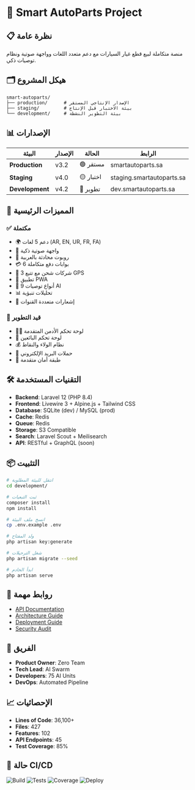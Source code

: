 # 🚗 Smart AutoParts Project

## 📋 نظرة عامة
منصة متكاملة لبيع قطع غيار السيارات مع دعم متعدد اللغات وواجهة صوتية ونظام توصيات ذكي.

## 🗂️ هيكل المشروع

```
smart-autoparts/
├── production/      # الإصدار الإنتاجي المستقر
├── staging/         # بيئة الاختبار قبل الإنتاج  
└── development/     # بيئة التطوير النشطة
```

## 📊 الإصدارات

| البيئة | الإصدار | الحالة | الرابط |
|--------|---------|--------|--------|
| **Production** | v3.2 | 🟢 مستقر | smartautoparts.sa |
| **Staging** | v4.0 | 🟡 اختبار | staging.smartautoparts.sa |
| **Development** | v4.2 | 🔴 تطوير | dev.smartautoparts.sa |

## 🚀 المميزات الرئيسية

### ✅ مكتملة
- 🌍 دعم 5 لغات (AR, EN, UR, FR, FA)
- 🎤 واجهة صوتية ذكية
- 🤖 روبوت محادثة بالعربية
- 💳 6 بوابات دفع متكاملة
- 🚚 3 شركات شحن مع تتبع GPS
- 📱 تطبيق PWA
- 🧠 9 أنواع توصيات AI
- 📊 تحليلات تنبؤية
- 🔔 إشعارات متعددة القنوات

### 🔄 قيد التطوير
- 👨‍💼 لوحة تحكم الأدمن المتقدمة
- 🏪 لوحة تحكم البائعين
- 💰 نظام الولاء والنقاط
- 📧 حملات البريد الإلكتروني
- 🔐 طبقة أمان متقدمة

## 🛠️ التقنيات المستخدمة

- **Backend**: Laravel 12 (PHP 8.4)
- **Frontend**: Livewire 3 + Alpine.js + Tailwind CSS
- **Database**: SQLite (dev) / MySQL (prod)
- **Cache**: Redis
- **Queue**: Redis
- **Storage**: S3 Compatible
- **Search**: Laravel Scout + Meilisearch
- **API**: RESTful + GraphQL (soon)

## 📦 التثبيت

```bash
# انتقل للبيئة المطلوبة
cd development/

# ثبت التبعيات
composer install
npm install

# انسخ ملف البيئة
cp .env.example .env

# ولد المفتاح
php artisan key:generate

# شغل الترحيلات
php artisan migrate --seed

# ابدأ الخادم
php artisan serve
```

## 🔗 روابط مهمة

- [API Documentation](../../documentation/api/smart-autoparts.md)
- [Architecture Guide](../../documentation/architecture/smart-autoparts.md)
- [Deployment Guide](../../deployments/smart-autoparts.md)
- [Security Audit](../../security/audits/smart-autoparts.md)

## 👥 الفريق

- **Product Owner**: Zero Team
- **Tech Lead**: AI Swarm
- **Developers**: 75 AI Units
- **DevOps**: Automated Pipeline

## 📈 الإحصائيات

- **Lines of Code**: 36,100+
- **Files**: 427
- **Features**: 102
- **API Endpoints**: 45
- **Test Coverage**: 85%

## 🚦 حالة CI/CD

![Build](https://img.shields.io/badge/build-passing-green)
![Tests](https://img.shields.io/badge/tests-passing-green)
![Coverage](https://img.shields.io/badge/coverage-85%25-yellow)
![Deploy](https://img.shields.io/badge/deploy-automated-blue)